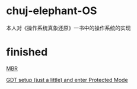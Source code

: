 # chuj-elephant-OS

本人对《操作系统真象还原》一书中的操作系统的实现
# finished

[MBR](https://www.cjovi.icu/OS/1320.html)

[GDT setup (just a little) and enter Protected Mode](https://www.cjovi.icu/OS/1323.html)
